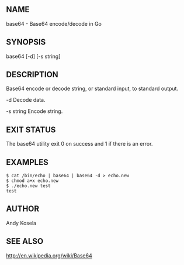 ## NAME

base64 - Base64 encode/decode in Go

## SYNOPSIS

base64 [-d] [-s string]

## DESCRIPTION

Base64 encode or decode string, or standard input, to standard output.

-d      Decode data.
	
-s string
        Encode string.

## EXIT STATUS

The base64 utility exit 0 on success and 1 if there is an error.

## EXAMPLES

```
$ cat /bin/echo | base64 | base64 -d > echo.new
$ chmod a+x echo.new
$ ./echo.new test
test
```

## AUTHOR

Andy Kosela

## SEE ALSO

http://en.wikipedia.org/wiki/Base64
